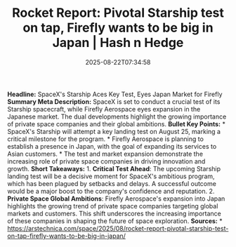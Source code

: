 ﻿---
title: "Rocket Report: Pivotal Starship test on tap, Firefly wants to be big in Japan | Hash n Hedge"
date: "2025-08-22T07:34:58"
category: "Markets"
summary: ""
slug: "rocket-report-pivotal-starship-test-on-tap-firefly-wants-to-"
source_urls:
  - ""
seo:
  title: "Rocket Report: Pivotal Starship test on tap, Firefly wants to be big in Japan | Hash n Hedge | Hash n Hedge"
  description: ""
  keywords: ["news", "markets", "brief"]
---
**Headline:** SpaceX's Starship Aces Key Test, Eyes Japan Market for Firefly  **Summary Meta Description:** SpaceX is set to conduct a crucial test of its Starship spacecraft, while Firefly Aerospace eyes expansion in the Japanese market. The dual developments highlight the growing importance of private space companies and their global ambitions.  **Bullet Key Points:**  * SpaceX's Starship will attempt a key landing test on August 25, marking a critical milestone for the program. * Firefly Aerospace is planning to establish a presence in Japan, with the goal of expanding its services to Asian customers. * The test and market expansion demonstrate the increasing role of private space companies in driving innovation and growth.  **Short Takeaways:**  1. **Critical Test Ahead**: The upcoming Starship landing test will be a decisive moment for SpaceX's ambitious program, which has been plagued by setbacks and delays. A successful outcome would be a major boost to the company's confidence and reputation. 2. **Private Space Global Ambitions**: Firefly Aerospace's expansion into Japan highlights the growing trend of private space companies targeting global markets and customers. This shift underscores the increasing importance of these companies in shaping the future of space exploration.  **Sources:**  * https://arstechnica.com/space/2025/08/rocket-report-pivotal-starship-test-on-tap-firefly-wants-to-be-big-in-japan/